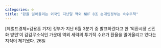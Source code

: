 ```yaml
---
categories: e
title: "환율 밀어올리는 외국인 지난달 역외 NDF 8조 순매입정부는 속수무책"
---
```

[헤럴드경제=김용훈 기자] 정부가 지난 6월 3분기 중 발표하겠다고 한 &lsquo;외환시장 선진화 방안&rsquo;이 감감무소식인 가운데 역외 세력의 투기적 수요가 환율을 밀어올리고 있다는 지적이 제기됐다. 26일